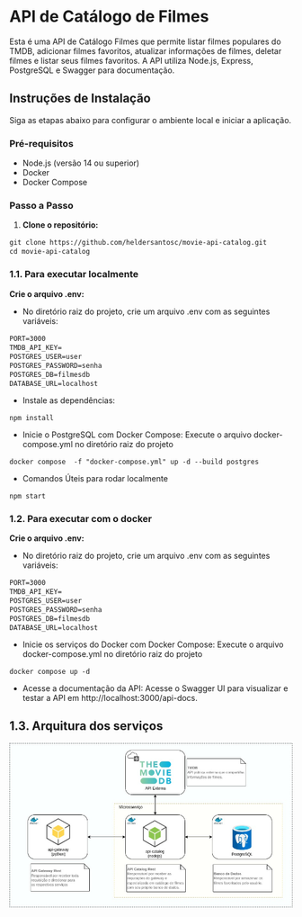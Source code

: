 # API de Catálogo de Filmes

Esta é uma API de Catálogo Filmes que permite listar filmes populares do TMDB, adicionar filmes favoritos, atualizar informações de filmes, deletar filmes e listar seus filmes favoritos. A API utiliza Node.js, Express, PostgreSQL e Swagger para documentação.

## Instruções de Instalação

Siga as etapas abaixo para configurar o ambiente local e iniciar a aplicação.

### Pré-requisitos

- Node.js (versão 14 ou superior)
- Docker
- Docker Compose

### Passo a Passo

1. **Clone o repositório:**

```
git clone https://github.com/heldersantosc/movie-api-catalog.git
cd movie-api-catalog
```

### 1.1. Para executar localmente ###

**Crie o arquivo .env:**

- No diretório raiz do projeto, crie um arquivo .env com as seguintes variáveis:
```
PORT=3000
TMDB_API_KEY=
POSTGRES_USER=user
POSTGRES_PASSWORD=senha
POSTGRES_DB=filmesdb
DATABASE_URL=localhost
```

- Instale as dependências:
```
npm install
```

- Inicie o PostgreSQL com Docker Compose:
Execute o arquivo docker-compose.yml no diretório raiz do projeto 
```
docker compose  -f "docker-compose.yml" up -d --build postgres
```

- Comandos Úteis para rodar localmente
```
npm start
```

### 1.2. Para executar com o docker ###

**Crie o arquivo .env:**

- No diretório raiz do projeto, crie um arquivo .env com as seguintes variáveis:
```
PORT=3000
TMDB_API_KEY=
POSTGRES_USER=user
POSTGRES_PASSWORD=senha
POSTGRES_DB=filmesdb
DATABASE_URL=localhost
```

- Inicie os serviços do Docker com Docker Compose:
Execute o arquivo docker-compose.yml no diretório raiz do projeto 
```
docker compose up -d
```

- Acesse a documentação da API:
Acesse o Swagger UI para visualizar e testar a API em http://localhost:3000/api-docs.


## 1.3. Arquitura dos serviços ##
![Arquitetura de serviços](./docs/arquitetura.jpg)